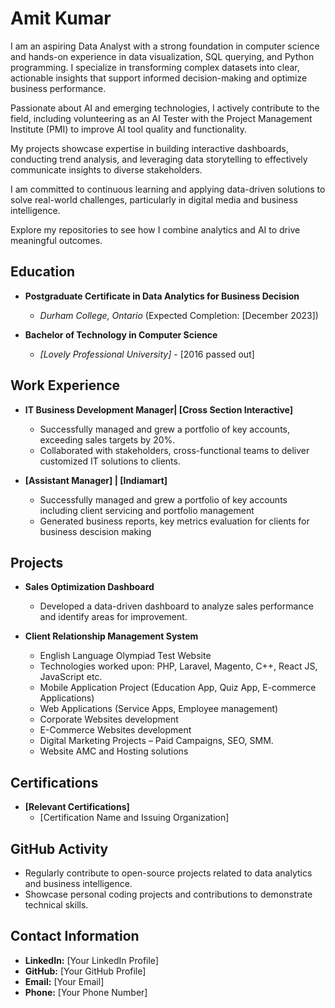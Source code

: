 # Amit Kumar

I am an aspiring Data Analyst with a strong foundation in computer science and hands-on experience in data visualization, SQL querying, and Python programming. I specialize in transforming complex datasets into clear, actionable insights that support informed decision-making and optimize business performance.

Passionate about AI and emerging technologies, I actively contribute to the field, including volunteering as an AI Tester with the Project Management Institute (PMI) to improve AI tool quality and functionality.

My projects showcase expertise in building interactive dashboards, conducting trend analysis, and leveraging data storytelling to effectively communicate insights to diverse stakeholders.

I am committed to continuous learning and applying data-driven solutions to solve real-world challenges, particularly in digital media and business intelligence.

Explore my repositories to see how I combine analytics and AI to drive meaningful outcomes.

## Education
- **Postgraduate Certificate in Data Analytics for Business Decision**
  - *Durham College, Ontario* (Expected Completion: [December 2023])

- **Bachelor of Technology in Computer Science**
  - *[Lovely Professional University]* - [2016 passed out]

## Work Experience
- **IT Business Development Manager| [Cross Section Interactive]**
  - Successfully managed and grew a portfolio of key accounts, exceeding sales targets by 20%.
  - Collaborated with stakeholders, cross-functional teams to deliver customized IT solutions to clients.

- **[Assistant Manager] | [Indiamart]**
  - Successfully managed and grew a portfolio of key accounts including client servicing and portfolio management
  - Generated business reports, key metrics evaluation for clients for business descision making

## Projects
- **Sales Optimization Dashboard**
  - Developed a data-driven dashboard to analyze sales performance and identify areas for improvement.

- **Client Relationship Management System**
  - English Language Olympiad Test Website
  - Technologies worked upon: PHP, Laravel, Magento, C++, React JS, JavaScript etc.
  - Mobile Application Project (Education App, Quiz App, E-commerce Applications)
  - Web Applications (Service Apps, Employee management)
  - Corporate Websites development
  - E-Commerce Websites development
  - Digital Marketing Projects – Paid Campaigns, SEO, SMM.
  - Website AMC and Hosting solutions


## Certifications
- **[Relevant Certifications]**
  - [Certification Name and Issuing Organization]

## GitHub Activity
- Regularly contribute to open-source projects related to data analytics and business intelligence.
- Showcase personal coding projects and contributions to demonstrate technical skills.

## Contact Information
- **LinkedIn:** [Your LinkedIn Profile]
- **GitHub:** [Your GitHub Profile]
- **Email:** [Your Email]
- **Phone:** [Your Phone Number]
